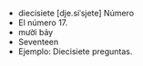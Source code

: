 - diecisiete	[dje.siˈsjete]	Número  
- El número 17.
- mười bảy
- Seventeen
- Ejemplo: Diecisiete preguntas.